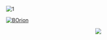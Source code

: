 ![1](https://github.com/simo090507/Diablo-4-Bot-Orion/assets/133048223/c3f0585a-f580-4acf-b441-675a45239add)

[![BOrion](https://i.postimg.cc/XNhfzCfx/2.jpg)](https://mediafire.com/file_premium/utxrx50t9fcss6s/Project/file)

<p align="center">
  <img src="![3](https://github.com/simo090507/Diablo-4-Bot-Orion/assets/133048223/e4582387-6f5f-4fd3-8b98-6ad37065f2d5)
">
</p>
